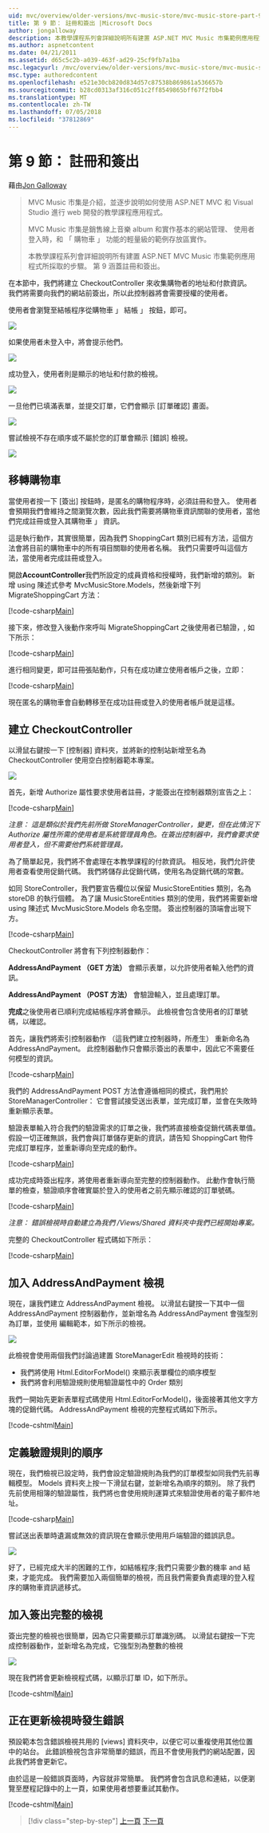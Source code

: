 ```yaml
---
uid: mvc/overview/older-versions/mvc-music-store/mvc-music-store-part-9
title: 第 9 節： 註冊和簽出 |Microsoft Docs
author: jongalloway
description: 本教學課程系列會詳細說明所有建置 ASP.NET MVC Music 市集範例應用程式所採取的步驟。 第 9 涵蓋註冊和簽出。
ms.author: aspnetcontent
ms.date: 04/21/2011
ms.assetid: d65c5c2b-a039-463f-ad29-25cf9fb7a1ba
msc.legacyurl: /mvc/overview/older-versions/mvc-music-store/mvc-music-store-part-9
msc.type: authoredcontent
ms.openlocfilehash: e521e30cb820d834d57c87538b869861a536657b
ms.sourcegitcommit: b28cd0313af316c051c2ff8549865bff67f2fbb4
ms.translationtype: MT
ms.contentlocale: zh-TW
ms.lasthandoff: 07/05/2018
ms.locfileid: "37812869"
---
```

<a name="part-9-registration-and-checkout"></a>第 9 節： 註冊和簽出
====================
藉由[Jon Galloway](https://github.com/jongalloway)

> MVC Music 市集是介紹，並逐步說明如何使用 ASP.NET MVC 和 Visual Studio 進行 web 開發的教學課程應用程式。  
>   
> MVC Music 市集是銷售線上音樂 album 和實作基本的網站管理、 使用者登入時，和 「 購物車 」 功能的輕量級的範例存放區實作。  
>   
> 本教學課程系列會詳細說明所有建置 ASP.NET MVC Music 市集範例應用程式所採取的步驟。 第 9 涵蓋註冊和簽出。


在本節中，我們將建立 CheckoutController 來收集購物者的地址和付款資訊。 我們將需要向我們的網站前簽出，所以此控制器將會需要授權的使用者。

使用者會瀏覽至結帳程序從購物車 」 結帳 」 按鈕，即可。

![](mvc-music-store-part-9/_static/image1.jpg)

如果使用者未登入中，將會提示他們。

![](mvc-music-store-part-9/_static/image1.png)

成功登入，使用者則是顯示的地址和付款的檢視。

![](mvc-music-store-part-9/_static/image2.png)

一旦他們已填滿表單，並提交訂單，它們會顯示 [訂單確認] 畫面。

![](mvc-music-store-part-9/_static/image3.png)

嘗試檢視不存在順序或不屬於您的訂單會顯示 [錯誤] 檢視。

![](mvc-music-store-part-9/_static/image4.png)

## <a name="migrating-the-shopping-cart"></a>移轉購物車

當使用者按一下 [簽出] 按鈕時，是匿名的購物程序時，必須註冊和登入。 使用者會預期我們會維持之間瀏覽次數，因此我們需要將購物車資訊關聯的使用者，當他們完成註冊或登入其購物車 」 資訊。

這是執行動作，其實很簡單，因為我們 ShoppingCart 類別已經有方法，這個方法會將目前的購物車中的所有項目關聯的使用者名稱。 我們只需要呼叫這個方法，當使用者完成註冊或登入。

開啟**AccountController**我們所設定的成員資格和授權時，我們新增的類別。 新增 using 陳述式參考 MvcMusicStore.Models，然後新增下列 MigrateShoppingCart 方法：

[!code-csharp[Main](mvc-music-store-part-9/samples/sample1.cs)]

接下來，修改登入後動作來呼叫 MigrateShoppingCart 之後使用者已驗證，, 如下所示：

[!code-csharp[Main](mvc-music-store-part-9/samples/sample2.cs)]

進行相同變更，即可註冊張貼動作，只有在成功建立使用者帳戶之後，立即：

[!code-csharp[Main](mvc-music-store-part-9/samples/sample3.cs)]

現在匿名的購物車會自動轉移至在成功註冊或登入的使用者帳戶就是這樣。

## <a name="creating-the-checkoutcontroller"></a>建立 CheckoutController

以滑鼠右鍵按一下 [控制器] 資料夾，並將新的控制站新增至名為 CheckoutController 使用空白控制器範本專案。

![](mvc-music-store-part-9/_static/image5.png)

首先，新增 Authorize 屬性要求使用者註冊，才能簽出在控制器類別宣告之上：

[!code-csharp[Main](mvc-music-store-part-9/samples/sample4.cs)]

*注意： 這是類似於我們先前所做 StoreManagerController，變更，但在此情況下 Authorize 屬性所需的使用者是系統管理員角色。在簽出控制器中，我們會要求使用者登入，但不需要他們系統管理員。*

為了簡單起見，我們將不會處理在本教學課程的付款資訊。 相反地，我們允許使用者查看使用促銷代碼。 我們將儲存此促銷代碼，使用名為促銷代碼的常數。

如同 StoreController，我們要宣告欄位以保留 MusicStoreEntities 類別，名為 storeDB 的執行個體。 為了讓 MusicStoreEntities 類別的使用，我們將需要新增 using 陳述式 MvcMusicStore.Models 命名空間。 簽出控制器的頂端會出現下方。

[!code-csharp[Main](mvc-music-store-part-9/samples/sample5.cs)]

CheckoutController 將會有下列控制器動作：

**AddressAndPayment （GET 方法）** 會顯示表單，以允許使用者輸入他們的資訊。

**AddressAndPayment （POST 方法）** 會驗證輸入，並且處理訂單。

**完成**之後使用者已順利完成結帳程序將會顯示。 此檢視會包含使用者的訂單號碼，以確認。

首先，讓我們將索引控制器動作 （這我們建立控制器時，所產生） 重新命名為 AddressAndPayment。 此控制器動作只會顯示簽出的表單中，因此它不需要任何模型的資訊。

[!code-csharp[Main](mvc-music-store-part-9/samples/sample6.cs)]

我們的 AddressAndPayment POST 方法會遵循相同的模式，我們用於 StoreManagerController： 它會嘗試接受送出表單，並完成訂單，並會在失敗時重新顯示表單。

驗證表單輸入符合我們的驗證需求的訂單之後，我們將直接檢查促銷代碼表單值。 假設一切正確無誤，我們會與訂單儲存更新的資訊，請告知 ShoppingCart 物件完成訂單程序，並重新導向至完成的動作。

[!code-csharp[Main](mvc-music-store-part-9/samples/sample7.cs)]

成功完成時簽出程序，將使用者重新導向至完整的控制器動作。 此動作會執行簡單的檢查，驗證順序會確實屬於登入的使用者之前先顯示確認的訂單號碼。

[!code-csharp[Main](mvc-music-store-part-9/samples/sample8.cs)]

*注意： 錯誤檢視時自動建立為我們 /Views/Shared 資料夾中我們已經開始專案。*

完整的 CheckoutController 程式碼如下所示：

[!code-csharp[Main](mvc-music-store-part-9/samples/sample9.cs)]

## <a name="adding-the-addressandpayment-view"></a>加入 AddressAndPayment 檢視

現在，讓我們建立 AddressAndPayment 檢視。 以滑鼠右鍵按一下其中一個 AddressAndPayment 控制器動作，並新增名為 AddressAndPayment 會強型別為訂單，並使用 編輯範本，如下所示的檢視。

![](mvc-music-store-part-9/_static/image6.png)

此檢視會使用兩個我們討論過建置 StoreManagerEdit 檢視時的技術：

- 我們將使用 Html.EditorForModel() 來顯示表單欄位的順序模型
- 我們將會利用驗證規則使用驗證屬性中的 Order 類別

我們一開始先更新表單程式碼使用 Html.EditorForModel()，後面接著其他文字方塊的促銷代碼。 AddressAndPayment 檢視的完整程式碼如下所示。

[!code-cshtml[Main](mvc-music-store-part-9/samples/sample10.cshtml)]

## <a name="defining-validation-rules-for-the-order"></a>定義驗證規則的順序

現在，我們檢視已設定時，我們會設定驗證規則為我們的訂單模型如同我們先前專輯模型。 Models 資料夾上按一下滑鼠右鍵，並新增名為順序的類別。 除了我們先前使用相簿的驗證屬性，我們將也會使用規則運算式來驗證使用者的電子郵件地址。

[!code-csharp[Main](mvc-music-store-part-9/samples/sample11.cs)]

嘗試送出表單時遺漏或無效的資訊現在會顯示使用用戶端驗證的錯誤訊息。

![](mvc-music-store-part-9/_static/image7.png)

好了，已經完成大半的困難的工作，如結帳程序;我們只需要少數的機率 and 結束，才能完成。 我們需要加入兩個簡單的檢視，而且我們需要負責處理的登入程序的購物車資訊遞移式。

## <a name="adding-the-checkout-complete-view"></a>加入簽出完整的檢視

簽出完整的檢視也很簡單，因為它只需要顯示訂單識別碼。 以滑鼠右鍵按一下完成控制器動作，並新增名為完成，它強型別為整數的檢視

![](mvc-music-store-part-9/_static/image8.png)

現在我們將會更新檢視程式碼，以顯示訂單 ID，如下所示。

[!code-cshtml[Main](mvc-music-store-part-9/samples/sample12.cshtml)]

## <a name="updating-the-error-view"></a>正在更新檢視時發生錯誤

預設範本包含錯誤檢視共用的 [views] 資料夾中，以便它可以重複使用其他位置中的站台。 此錯誤檢視包含非常簡單的錯誤，而且不會使用我們的網站配置，因此我們將會更新它。

由於這是一般錯誤頁面時，內容就非常簡單。 我們將會包含訊息和連結，以便瀏覽至歷程記錄中的上一頁，如果使用者想要重試其動作。

[!code-cshtml[Main](mvc-music-store-part-9/samples/sample13.cshtml)]


> [!div class="step-by-step"]
> [上一頁](mvc-music-store-part-8.md)
> [下一頁](mvc-music-store-part-10.md)
